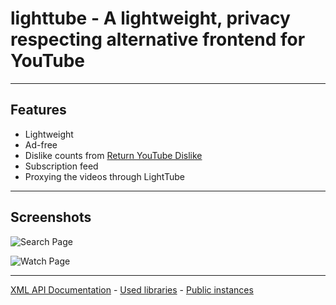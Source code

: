 # lighttube - A lightweight, privacy respecting alternative frontend for YouTube

---

## Features

- Lightweight
- Ad-free
- Dislike counts from [Return YouTube Dislike](https://www.returnyoutubedislike.com/)
- Subscription feed
- Proxying the videos through LightTube

---

## Screenshots

![Search Page](https://gitlab.com/kuylar/lighttube/-/raw/master/screenshots/search.png?inline=false)

![Watch Page](https://gitlab.com/kuylar/lighttube/-/raw/master/screenshots/watch.png?inline=false)

---

[XML API Documentation](https://gitlab.com/kuylar/lighttube/-/wikis/XML-API) - [Used libraries](https://gitlab.com/kuylar/lighttube/-/blob/master/OTHERLIBS.md)  - [Public instances](https://gitlab.com/kuylar/lighttube/-/blob/master/INSTANCES.md) 